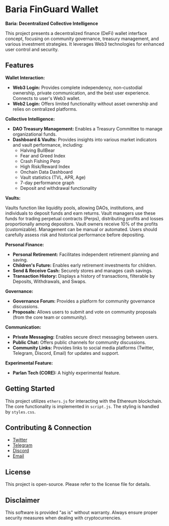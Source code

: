 # Baria FinGuard Wallet

**Baria: Decentralized Collective Intelligence**

This project presents a decentralized finance (DeFi) wallet interface concept, focusing on community governance, treasury management, and various investment strategies.  It leverages Web3 technologies for enhanced user control and security.

## Features

**Wallet Interaction:**

* **Web3 Login:**  Provides complete independency, non-custodial ownership, private communication, and the best user experience. Connects to user's Web3 wallet.
* **Web2 Login:** Offers limited functionality without asset ownership and relies on centralized platforms.

**Collective Intelligence:**

* **DAO Treasury Management:** Enables a Treasury Committee to manage organizational funds.
* **Dashboard & Vaults:** Provides insights into various market indicators and vault performance, including:
    * Halving BullBear
    * Fear and Greed Index
    * Crash Fishing Perp
    * High Risk/Reward Index
    * Onchain Data Dashboard
    * Vault statistics (TVL, APR, Age)
    * 7-day performance graph
    * Deposit and withdrawal functionality

**Vaults:**

Vaults function like liquidity pools, allowing DAOs, institutions, and individuals to deposit funds and earn returns. Vault managers use these funds for trading perpetual contracts (Perps), distributing profits and losses proportionally among depositors. Vault owners receive 10% of the profits (customizable). Management can be manual or automated. Users should carefully assess risk and historical performance before depositing.

**Personal Finance:**

* **Personal Retirement:** Facilitates independent retirement planning and saving.
* **Children's Future:** Enables early retirement investments for children.
* **Send & Receive Cash:** Securely stores and manages cash savings.
* **Transaction History:** Displays a history of transactions, filterable by Deposits, Withdrawals, and Swaps.

**Governance:**

* **Governance Forum:** Provides a platform for community governance discussions.
* **Proposals:** Allows users to submit and vote on community proposals (from the core team or community).

**Communication:**

* **Private Messaging:** Enables secure direct messaging between users.
* **Public Chat:** Offers public channels for community discussions.
* **Community Links:** Provides links to social media platforms (Twitter, Telegram, Discord, Email) for updates and support.

**Experimental Feature:**

* **Parlan Tech (CORE):** A highly experimental feature.

## Getting Started

This project utilizes `ethers.js` for interacting with the Ethereum blockchain.  The core functionality is implemented in `script.js`.  The styling is handled by `styles.css`.

## Contributing & Connection

- [Twitter](https://twitter.com/bparlan)
- [Telegram](https://t.me/zincirgezen)
- [Discord](https://discord.gg/CYndkWzBhP)
- [Email](mailto:bparlan@bparlan.com)

## License

This project is open-source.  Please refer to the license file for details.

## Disclaimer

This software is provided "as is" without warranty. Always ensure proper security measures when dealing with cryptocurrencies.
